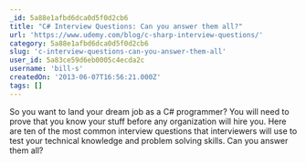 ```yaml
---
_id: 5a88e1afbd6dca0d5f0d2cb6
title: "C# Interview Questions: Can you answer them all?"
url: 'https://www.udemy.com/blog/c-sharp-interview-questions/'
category: 5a88e1afbd6dca0d5f0d2cb6
slug: 'c-interview-questions-can-you-answer-them-all'
user_id: 5a83ce59d6eb0005c4ecda2c
username: 'bill-s'
createdOn: '2013-06-07T16:56:21.000Z'
tags: []
---
```


<div>So you want to land your dream job as a C# programmer? You will need to prove that you know your stuff before any organization will hire you. Here are ten of the most common interview questions that interviewers will use to test your technical knowledge and problem solving skills. Can you answer them all?</div>
